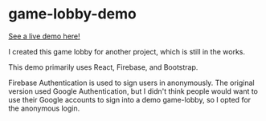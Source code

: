 # game-lobby-demo

[See a live demo here!](https://game-lobby-demo.web.app/)  

I created this game lobby for another project, which is still in the works.  

This demo primarily uses React, Firebase, and Bootstrap.  

Firebase Authentication is used to sign users in anonymously. The original version used Google Authentication, but I didn't think people would want to use their Google accounts to sign into a demo game-lobby, so I opted for the anonymous login.  
